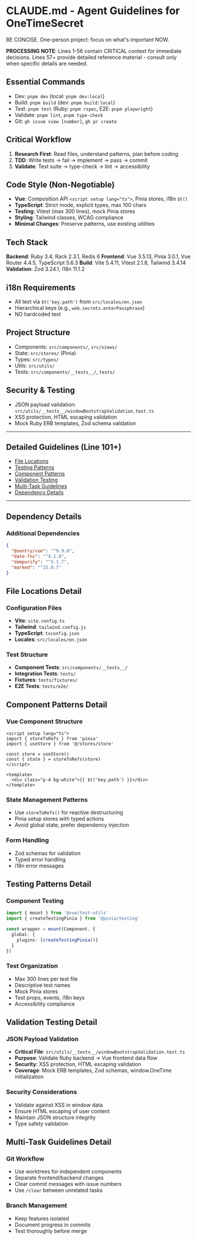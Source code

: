 # CLAUDE.md - Agent Guidelines for OneTimeSecret

BE CONCISE. One-person project: focus on what's important NOW.

**PROCESSING NOTE**: Lines 1-56 contain CRITICAL context for immediate decisions. Lines 57+ provide detailed reference material - consult only when specific details are needed.

## Essential Commands
- Dev: `pnpm dev` (local: `pnpm dev:local`)
- Build: `pnpm build` (dev: `pnpm build:local`)
- Test: `pnpm test` (Ruby: `pnpm rspec`, E2E: `pnpm playwright`)
- Validate: `pnpm lint`, `pnpm type-check`
- Git: `gh issue view [number]`, `gh pr create`

## Critical Workflow
1. **Research First**: Read files, understand patterns, plan before coding
2. **TDD**: Write tests → fail → implement → pass → commit
3. **Validate**: Test suite → type-check → lint → accessibility

## Code Style (Non-Negotiable)
- **Vue**: Composition API `<script setup lang="ts">`, Pinia stores, i18n `$t()`
- **TypeScript**: Strict mode, explicit types, max 100 chars
- **Testing**: Vitest (max 300 lines), mock Pinia stores
- **Styling**: Tailwind classes, WCAG compliance
- **Minimal Changes**: Preserve patterns, use existing utilities

## Tech Stack
**Backend**: Ruby 3.4, Rack 2.3.1, Redis 6
**Frontend**: Vue 3.5.13, Pinia 3.0.1, Vue Router 4.4.5, TypeScript 5.6.3
**Build**: Vite 5.4.11, Vitest 2.1.8, Tailwind 3.4.14
**Validation**: Zod 3.24.1, i18n 11.1.2

## i18n Requirements
- All text via `$t('key.path')` from `src/locales/en.json`
- Hierarchical keys (e.g., `web.secrets.enterPassphrase`)
- NO hardcoded text

## Project Structure
- Components: `src/components/`, `src/views/`
- State: `src/stores/` (Pinia)
- Types: `src/types/`
- Utils: `src/utils/`
- Tests: `src/components/__tests__/`, `tests/`

## Security & Testing
- JSON payload validation: `src/utils/__tests__/windowBootstrapValidation.test.ts`
- XSS protection, HTML escaping validation
- Mock Ruby ERB templates, Zod schema validation

---

## Detailed Guidelines (Line 101+)
- [File Locations](#file-locations-detail)
- [Testing Patterns](#testing-patterns-detail)
- [Component Patterns](#component-patterns-detail)
- [Validation Testing](#validation-testing-detail)
- [Multi-Task Guidelines](#multi-task-guidelines-detail)
- [Dependency Details](#dependency-details)

---

## Dependency Details

### Additional Dependencies
```json
{
  "@sentry/vue": "^9.9.0",
  "date-fns": "^4.1.0",
  "dompurify": "^3.1.7",
  "marked": "^15.0.7"
}
```

## File Locations Detail

### Configuration Files
- **Vite**: `vite.config.ts`
- **Tailwind**: `tailwind.config.js`
- **TypeScript**: `tsconfig.json`
- **Locales**: `src/locales/en.json`

### Test Structure
- **Component Tests**: `src/components/__tests__/`
- **Integration Tests**: `tests/`
- **Fixtures**: `tests/fixtures/`
- **E2E Tests**: `tests/e2e/`

## Component Patterns Detail

### Vue Component Structure
```vue
<script setup lang="ts">
import { storeToRefs } from 'pinia'
import { useStore } from '@/stores/store'

const store = useStore()
const { state } = storeToRefs(store)
</script>

<template>
  <div class="p-4 bg-white">{{ $t('key.path') }}</div>
</template>
```

### State Management Patterns
- Use `storeToRefs()` for reactive destructuring
- Pinia setup stores with typed actions
- Avoid global state, prefer dependency injection

### Form Handling
- Zod schemas for validation
- Typed error handling
- i18n error messages

## Testing Patterns Detail

### Component Testing
```typescript
import { mount } from '@vue/test-utils'
import { createTestingPinia } from '@pinia/testing'

const wrapper = mount(Component, {
  global: {
    plugins: [createTestingPinia()]
  }
})
```

### Test Organization
- Max 300 lines per test file
- Descriptive test names
- Mock Pinia stores
- Test props, events, i18n keys
- Accessibility compliance

## Validation Testing Detail

### JSON Payload Validation
- **Critical File**: `src/utils/__tests__/windowBootstrapValidation.test.ts`
- **Purpose**: Validate Ruby backend → Vue frontend data flow
- **Security**: XSS protection, HTML escaping validation
- **Coverage**: Mock ERB templates, Zod schemas, window.OneTime initialization

### Security Considerations
- Validate against XSS in window data
- Ensure HTML escaping of user content
- Maintain JSON structure integrity
- Type safety validation

## Multi-Task Guidelines Detail

### Git Workflow
- Use worktrees for independent components
- Separate frontend/backend changes
- Clear commit messages with issue numbers
- Use `/clear` between unrelated tasks

### Branch Management
- Keep features isolated
- Document progress in commits
- Test thoroughly before merge
